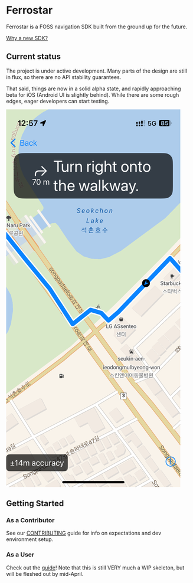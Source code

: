 # Ferrostar

Ferrostar is a FOSS navigation SDK built from the ground up for the future.

[Why a new SDK?](https://stadiamaps.notion.site/Next-Gen-Navigation-SDK-f16f987bfa5a455296b0671636033cdb)

## Current status

The project is under active development.
Many parts of the design are still in flux,
so there are no API stability guarantees.

That said, things are now in a solid alpha state,
and rapidly approaching beta for iOS (Android UI is slightly behind).
While there are some rough edges, eager developers can start testing.

![A screenshot of the current status](screenshot.png)

## Getting Started

### As a Contributor

See our [CONTRIBUTING](CONTRIBUTING.md) guide
for info on expectations and dev environment setup.

### As a User

Check out the [guide](https://stadiamaps.github.io/ferrostar/)!
Note that this is still VERY much a WIP skeleton, but will be fleshed out by mid-April.
